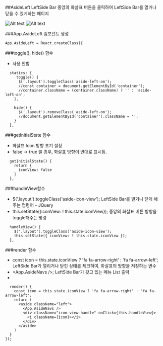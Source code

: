 ##AsideLeft
LeftSide Bar 중앙의 화살표 버튼을 클릭하여 LeftSide Bar를 열거나 닫을 수 있게하는 페이지

![Alt text](./open.PNG)
![Alt text](./close.PNG)

###App.AsideLeft 컴포넌트 생성
```
App.AsideLeft = React.createClass({
```
###toggle(), hide() 함수
* 사용 안함
```
  statics: {
     toggle() {
      $('.layout').toggleClass('aside-left-on');
      //const container = document.getElementById('container');
      //container.className = (container.className) ? '' : 'aside-left-on';
    },

    hide() {
      $('.layout').removeClass('aside-left-on');
      //document.getElementById('container').className = '';
    }
  },
```
###getInitialState 함수
* 화살표 Icon 방향 초기 설정
* false -> true 일 경우, 화살표 방향이 반대로 표시됨.
```
  getInitialState() {
    return {
      iconView: false
    }
  },
```
###handleView함수
* $('.layout').toggleClass('aside-icon-view'); LeftSide Bar를 열거나 닫게 해주는 명령어 - JQuery
* this.setState({iconView: ! this.state.iconView}); 중앙의 화살표 버튼 방향을 toggle해주는 명령
```
  handleView() {
    $('.layout').toggleClass('aside-icon-view');
    this.setState({ iconView: ! this.state.iconView });
  },
```
###render 함수
* const icon = this.state.iconView ? 'fa fa-arrow-right' : 'fa fa-arrow-left'; LeftSide Bar가 열리거나 닫힌 상태를 체크하여, 화살표의 방향을 저장하는 변수
* <App.AsideNavs />; LeftSide Bar가 갖고 있는 메뉴 List 출력
* <div className="icon-view-handle"...; 화살표 버튼 생성 및 클릭 시 이벤트 발생 명령
```
  render() {
    const icon = this.state.iconView ? 'fa fa-arrow-right' : 'fa fa-arrow-left';
    return (
      <aside className="left">
        <App.AsideNavs />
        <div className="icon-view-handle" onClick={this.handleView}>
          <i className={icon}></i>
        </div>
      </aside>
    )
  }
});
```